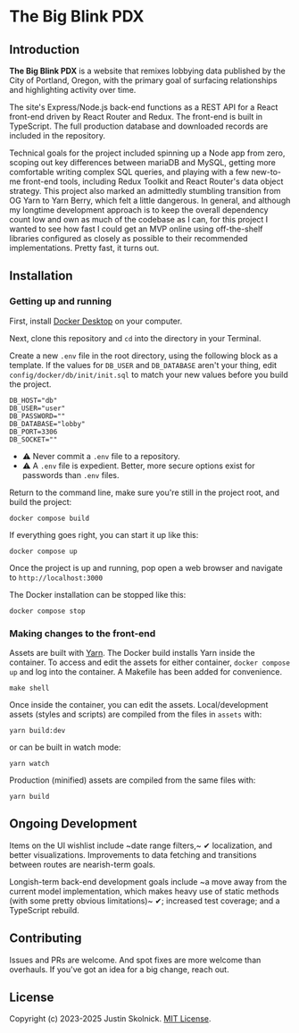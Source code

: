 # The Big Blink PDX

## Introduction

**The Big Blink PDX** is a website that remixes lobbying data published by the City of Portland, Oregon, with the primary goal of surfacing relationships and highlighting activity over time.

The site's Express/Node.js back-end functions as a REST API for a React front-end driven by React Router and Redux. The front-end is built in TypeScript. The full production database and downloaded records are included in the repository.

Technical goals for the project included spinning up a Node app from zero, scoping out key differences between mariaDB and MySQL, getting more comfortable writing complex SQL queries, and playing with a few new-to-me front-end tools, including Redux Toolkit and React Router's data object strategy. This project also marked an admittedly stumbling transition from OG Yarn to Yarn Berry, which felt a little dangerous. In general, and although my longtime development approach is to keep the overall dependency count low and own as much of the codebase as I can, for this project I wanted to see how fast I could get an MVP online using off-the-shelf libraries configured as closely as possible to their recommended implementations. Pretty fast, it turns out.

## Installation

### Getting up and running

First, install [Docker Desktop](https://www.docker.com/products/docker-desktop) on your computer.

Next, clone this repository and `cd` into the directory in your Terminal.

Create a new `.env` file in the root directory, using the following block as a template. If the values for `DB_USER` and `DB_DATABASE` aren't your thing, edit `config/docker/db/init/init.sql` to match your new values before you build the project.

```env
DB_HOST="db"
DB_USER="user"
DB_PASSWORD=""
DB_DATABASE="lobby"
DB_PORT=3306
DB_SOCKET=""
```

- ⚠️ Never commit a `.env` file to a repository.
- ⚠️ A `.env` file is expedient. Better, more secure options exist for passwords than `.env` files.

Return to the command line, make sure you're still in the project root, and build the project:

```
docker compose build
```

If everything goes right, you can start it up like this:

```
docker compose up
```

Once the project is up and running, pop open a web browser and navigate to `http://localhost:3000`

The Docker installation can be stopped like this:

```
docker compose stop
```

### Making changes to the front-end

Assets are built with [Yarn](https://yarnpkg.com). The Docker build installs Yarn inside the container. To access and edit the assets for either container, `docker compose up` and log into the container. A Makefile has been added for convenience.

```
make shell
```

Once inside the container, you can edit the assets. Local/development assets (styles and scripts) are compiled from the files in `assets` with:

```
yarn build:dev
```

or can be built in watch mode:

```
yarn watch
```

Production (minified) assets are compiled from the same files with:

```
yarn build
```

## Ongoing Development

Items on the UI wishlist include ~date range filters,~ ✔︎ localization, and better visualizations. Improvements to data fetching and transitions between routes are nearish-term goals.

Longish-term back-end development goals include ~a move away from the current model implementation, which makes heavy use of static methods (with some pretty obvious limitations)~ ✔︎; increased test coverage; and a TypeScript rebuild.

## Contributing

Issues and PRs are welcome. And spot fixes are more welcome than overhauls. If you've got an idea for a big change, reach out.

## License

Copyright (c) 2023-2025 Justin Skolnick. [MIT License](/LICENSE).
